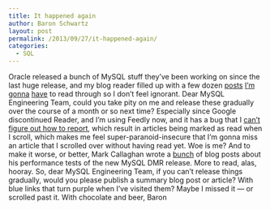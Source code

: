 ```yaml
---
title: It happened again
author: Baron Schwartz
layout: post
permalink: /2013/09/27/it-happened-again/
categories:
  - SQL
---
```

Oracle released a bunch of MySQL stuff they&#8217;ve been working on since the last huge release, and my blog reader filled up with a few dozen [posts][1] [I&#8217;m][2] [gonna][3] [have][4] to read through so I don&#8217;t feel ignorant. Dear MySQL Engineering Team, could you take pity on me and release these gradually over the course of a month or so next time? Especially since Google discontinued Reader, and I&#8217;m using Feedly now, and it has a bug that I [can&#8217;t figure out how to report][5], which result in articles being marked as read when I scroll, which makes me feel super-paranoid-insecure that I&#8217;m gonna miss an article that I scrolled over without having read yet. 
Woe is me? 
And to make it worse, or better, Mark Callaghan wrote a [bunch][6] of blog posts about his performance tests of the new MySQL DMR release. More to read, alas, hooray. 
So, dear MySQL Engineering Team, if you can&#8217;t release things gradually, would you please publish a summary blog post or article? With blue links that turn purple when I&#8217;ve visited them? Maybe I missed it &#8212; or scrolled past it. 
With chocolate and beer, 
Baron

 [1]: http://vnwrites.blogspot.com/2013/09/mysqlfabric-sharding-maintenance.html
 [2]: https://blogs.oracle.com/MySQL/entry/tracing_mysql_protocol_from_client
 [3]: https://blogs.oracle.com/mysqlinnodb/entry/https_blogs_oracle_com_mysqlinnodb
 [4]: http://on-mysql-replication.blogspot.com/2013/09/mysql-labs-multi-source-replication.html
 [5]: https://twitter.com/xaprb/status/381441155470082049
 [6]: http://mysqlha.blogspot.com/